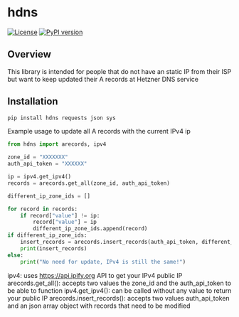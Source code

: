 # hdns

[![License](https://img.shields.io/badge/License-MIT-blue.svg)](https://opensource.org/licenses/MIT)
[![PyPI version](https://badge.fury.io/py/your-package-name.svg)](https://badge.fury.io/py/your-package-name)

## Overview

This library is intended for people that do not have an static IP from their ISP but want to keep updated their A records at Hetzner DNS service

## Installation

```bash
pip install hdns requests json sys
```
Example usage to update all A records with the current IPv4 ip

```python
from hdns import arecords, ipv4

zone_id = "XXXXXXX"
auth_api_token = "XXXXXX"

ip = ipv4.get_ipv4()
records = arecords.get_all(zone_id, auth_api_token)

different_ip_zone_ids = []

for record in records:
    if record["value"] != ip:
        record["value"] = ip
        different_ip_zone_ids.append(record)
if different_ip_zone_ids:
    insert_records = arecords.insert_records(auth_api_token, different_ip_zone_ids)
    print(insert_records)
else:
    print("No need for update, IPv4 is still the same!")
```

ipv4: uses https://api.ipify.org API to get your IPv4 public IP
arecords.get_all(): accepts two values the zone_id and the auth_api_token to be able to function
ipv4.get_ipv4(): can be called without any value to return your public IP
arecords.insert_records(): accepts two values auth_api_token and an json array object with records that need to be modified

